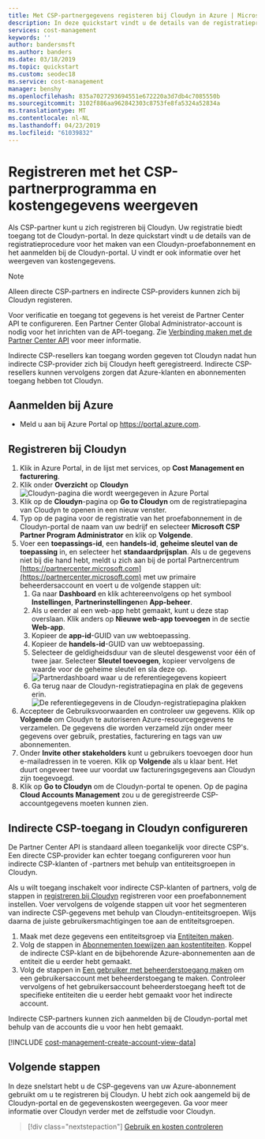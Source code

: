 ```yaml
---
title: Met CSP-partnergegevens registeren bij Cloudyn in Azure | Microsoft Docs
description: In deze quickstart vindt u de details van de registratieprocedure voor het maken van een Cloudyn-proefabonnement en het aanmelden bij de Cloudyn-portal.
services: cost-management
keywords: ''
author: bandersmsft
ms.author: banders
ms.date: 03/18/2019
ms.topic: quickstart
ms.custom: seodec18
ms.service: cost-management
manager: benshy
ms.openlocfilehash: 835a7027293694551e672220a3d7db4c7085550b
ms.sourcegitcommit: 3102f886aa962842303c8753fe8fa5324a52834a
ms.translationtype: MT
ms.contentlocale: nl-NL
ms.lasthandoff: 04/23/2019
ms.locfileid: "61039832"
---
```

# <a name="register-with-the-csp-partner-program-and-view-cost-data"></a>Registreren met het CSP-partnerprogramma en kostengegevens weergeven

Als CSP-partner kunt u zich registreren bij Cloudyn. Uw registratie biedt toegang tot de Cloudyn-portal. In deze quickstart vindt u de details van de registratieprocedure voor het maken van een Cloudyn-proefabonnement en het aanmelden bij de Cloudyn-portal. U vindt er ook informatie over het weergeven van kostengegevens.


> [!NOTE]
>
> Alleen directe CSP-partners en indirecte CSP-providers kunnen zich bij Cloudyn registeren.
>
> Voor verificatie en toegang tot gegevens is het vereist de Partner Center API te configureren. Een Partner Center Global Administrator-account is nodig voor het inrichten van de API-toegang.
> Zie [Verbinding maken met de Partner Center API](https://msdn.microsoft.com/library/partnercenter/mt709136.aspx) voor meer informatie.
>
> Indirecte CSP-resellers kan toegang worden gegeven tot Cloudyn nadat hun indirecte CSP-provider zich bij Cloudyn heeft geregistreerd. Indirecte CSP-resellers kunnen vervolgens zorgen dat Azure-klanten en abonnementen toegang hebben tot Cloudyn.

## <a name="sign-in-to-azure"></a>Aanmelden bij Azure

- Meld u aan bij Azure Portal op https://portal.azure.com.

## <a name="register-with-cloudyn"></a>Registreren bij Cloudyn

1. Klik in Azure Portal, in de lijst met services, op **Cost Management en facturering**.
2. Klik onder **Overzicht** op **Cloudyn**  
    ![Cloudyn-pagina die wordt weergegeven in Azure Portal](./media/quick-register-csp/cost-mgt-billing-service.png)
3. Klik op de **Cloudyn**-pagina op **Go to Cloudyn** om de registratiepagina van Cloudyn te openen in een nieuw venster.
4. Typ op de pagina voor de registratie van het proefabonnement in de Cloudyn-portal de naam van uw bedrijf en selecteer **Microsoft CSP Partner Program Administrator** en klik op **Volgende**.  
5. Voer een **toepassings-id**, een **handels-id**, **geheime sleutel van de toepassing** in, en selecteer het **standaardprijsplan**. Als u de gegevens niet bij die hand hebt, meldt u zich aan bij de portal Partnercentrum [https://partnercenter.microsoft.com](https://partnercenter.microsoft.com) met uw primaire beheerdersaccount en voert u de volgende stappen uit:
   1. Ga naar **Dashboard** en klik achtereenvolgens op het symbool **Instellingen**, **Partnerinstellingen**en **App-beheer**.
   2. Als u eerder al een web-app hebt gemaakt, kunt u deze stap overslaan. Klik anders op **Nieuwe web-app toevoegen** in de sectie **Web-app**.
   3. Kopieer de **app-id**-GUID van uw webtoepassing.
   4. Kopieer de **handels-id**-GUID van uw webtoepassing.
   5. Selecteer de geldigheidsduur van de sleutel desgewenst voor één of twee jaar. Selecteer **Sleutel toevoegen**, kopieer vervolgens de waarde voor de geheime sleutel en sla deze op.  
    ![Partnerdashboard waar u de referentiegegevens kopieert](./media/quick-register-csp/csp-partner-center.png)
   6. Ga terug naar de Cloudyn-registratiepagina en plak de gegevens erin.  
      ![De referentiegegevens in de Cloudyn-registratiepagina plakken](./media/quick-register-csp/csp-reg.png)
6. Accepteer de Gebruiksvoorwaarden en controleer uw gegevens. Klik op **Volgende** om Cloudyn te autoriseren Azure-resourcegegevens te verzamelen. De gegevens die worden verzameld zijn onder meer gegevens over gebruik, prestaties, facturering en tags van uw abonnementen.  
7. Onder **Invite other stakeholders** kunt u gebruikers toevoegen door hun e-mailadressen in te voeren. Klik op **Volgende** als u klaar bent. Het duurt ongeveer twee uur voordat uw factureringsgegevens aan Cloudyn zijn toegevoegd.
8. Klik op **Go to Cloudyn** om de Cloudyn-portal te openen. Op de pagina **Cloud Accounts Management** zou u de geregistreerde CSP-accountgegevens moeten kunnen zien.

## <a name="configure-indirect-csp-access-in-cloudyn"></a>Indirecte CSP-toegang in Cloudyn configureren

De Partner Center API is standaard alleen toegankelijk voor directe CSP's. Een directe CSP-provider kan echter toegang configureren voor hun indirecte CSP-klanten of -partners met behulp van entiteitsgroepen in Cloudyn.

Als u wilt toegang inschakelt voor indirecte CSP-klanten of partners, volg de stappen in [registreren bij Cloudyn](#register-with-cloudyn) registreren voor een proefabonnement instellen. Voer vervolgens de volgende stappen uit voor het segmenteren van indirecte CSP-gegevens met behulp van Cloudyn-entiteitsgroepen. Wijs daarna de juiste gebruikersmachtigingen toe aan de entiteitsgroepen.

1. Maak met deze gegevens een entiteitsgroep via [Entiteiten maken](tutorial-user-access.md#create-and-manage-entities).
2. Volg de stappen in [Abonnementen toewijzen aan kostentiteiten](https://www.youtube.com/watch?v=d9uTWSdoQYo). Koppel de indirecte CSP-klant en de bijbehorende Azure-abonnementen aan de entiteit die u eerder hebt gemaakt.
3. Volg de stappen in [Een gebruiker met beheerderstoegang maken](tutorial-user-access.md#create-a-user-with-admin-access) om een gebruikersaccount met beheerderstoegang te maken. Controleer vervolgens of het gebruikersaccount beheerderstoegang heeft tot de specifieke entiteiten die u eerder hebt gemaakt voor het indirecte account.

Indirecte CSP-partners kunnen zich aanmelden bij de Cloudyn-portal met behulp van de accounts die u voor hen hebt gemaakt.


[!INCLUDE [cost-management-create-account-view-data](../../includes/cost-management-create-account-view-data.md)]

## <a name="next-steps"></a>Volgende stappen

In deze snelstart hebt u de CSP-gegevens van uw Azure-abonnement gebruikt om u te registreren bij Cloudyn. U hebt zich ook aangemeld bij de Cloudyn-portal en de gegevenskosten weergegeven. Ga voor meer informatie over Cloudyn verder met de zelfstudie voor Cloudyn.

> [!div class="nextstepaction"]
> [Gebruik en kosten controleren](./tutorial-review-usage.md)
